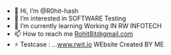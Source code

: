 - 👋 Hi, I’m @R0hit-hash
- 👀 I’m interested in SOFTWARE Testing
- 🌱 I’m currently learning Working IN RW INFOTECH
- 📫 How to reach me Rohit8it@gmail.com
- ⚡ Testcase : ...www.rwit.io WEbsite Created BY ME 

<!---
R0hit-hash/R0hit-hash is a ✨ special ✨ repository because its `README.md` (this file) appears on your GitHub profile.
You can click the Preview link to take a look at your changes.
--->
